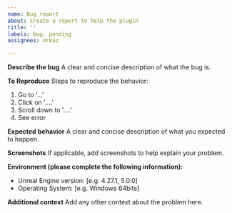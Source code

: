 ```yaml
---
name: Bug report
about: Create a report to help the plugin
title: ''
labels: bug, pending
assignees: Urkaz

---
```


**Describe the bug**
A clear and concise description of what the bug is.

**To Reproduce**
Steps to reproduce the behavior:
1. Go to '...'
2. Click on '....'
3. Scroll down to '....'
4. See error

**Expected behavior**
A clear and concise description of what you expected to happen.

**Screenshots**
If applicable, add screenshots to help explain your problem.

**Environment (please complete the following information):**
 - Unreal Engine version: [e.g. 4.27.1, 5.0.0]
 - Operating System: [e.g. Windows 64bits]

**Additional context**
Add any other context about the problem here.
